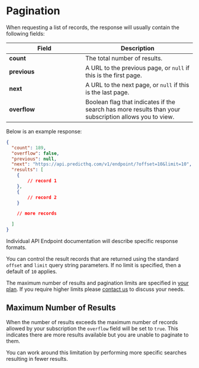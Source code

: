 # Pagination

When requesting a list of records, the response will usually contain the following fields:

<table><thead><tr><th width="190">Field</th><th>Description</th></tr></thead><tbody><tr><td><strong>count</strong></td><td>The total number of results.</td></tr><tr><td><strong>previous</strong></td><td>A URL to the previous page, or <code>null</code> if this is the first page.</td></tr><tr><td><strong>next</strong></td><td>A URL to the next page, or <code>null</code> if this is the last page.</td></tr><tr><td><strong>overflow</strong></td><td>Boolean flag that indicates if the search has more results than your subscription allows you to view.</td></tr></tbody></table>

Below is an example response:

```json
{
  "count": 189,
  "overflow": false,
  "previous": null,
  "next": "https://api.predicthq.com/v1/endpoint/?offset=10&limit=10",
  "results": [
    {
        // record 1
    },
    {
        // record 2
    }

    // more records

  ]
}
```

Individual API Endpoint documentation will describe specific response formats.

You can control the result records that are returned using the standard `offset` and `limit` query string parameters. If no limit is specified, then a default of `10` applies.

The maximum number of results and pagination limits are specified in [your plan](https://control.predicthq.com/settings/plans). If you require higher limits please [contact us](https://www.predicthq.com/contact) to discuss your needs.

## Maximum Number of Results

When the number of results exceeds the maximum number of records allowed by your subscription the `overflow` field will be set to `true`. This indicates there are more results available but you are unable to paginate to them.

You can work around this limitation by performing more specific searches resulting in fewer results.
